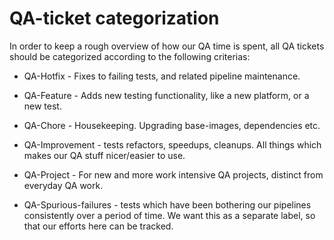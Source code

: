 # QA-ticket categorization

In order to keep a rough overview of how our QA time is spent, all QA tickets
should be categorized according to the following criterias:

* QA-Hotfix - Fixes to failing tests, and related pipeline maintenance.

* QA-Feature - Adds new testing functionality, like a new platform, or a new test.

* QA-Chore - Housekeeping. Upgrading base-images, dependencies etc.

* QA-Improvement - tests refactors, speedups, cleanups. All things which makes our QA stuff nicer/easier to use.

* QA-Project - For new and more work intensive QA projects, distinct from everyday QA work.

* QA-Spurious-failures - tests which have been bothering our pipelines consistently over a period of time. We want this as a separate label, so that our efforts here can be tracked.

